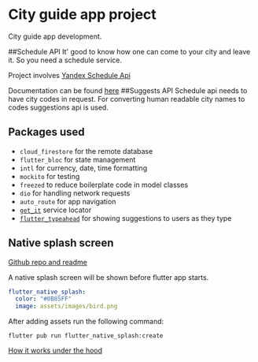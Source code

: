 # City guide app project
City guide app development.

##Schedule API
It' good to know how one can come to your city and leave it. So you need a schedule service.

Project involves [Yandex Schedule Api](https://yandex.ru/dev/rasp/raspapi/)

Documentation can be found [here](https://yandex.ru/dev/rasp/doc/concepts/about.html)
##Suggests API
Schedule api needs to have city codes in request. For converting human readable city names to codes
suggestions api is used. 

## Packages used

- `cloud_firestore` for the remote database
- `flutter_bloc` for state management
- `intl` for currency, date, time formatting
- `mockito` for testing
- `freezed` to reduce boilerplate code in model classes
- `dio` for handling network requests
- `auto_route` for app navigation
- [`get_it`](https://pub.dev/packages/get_it) service locator
- [`flutter_typeahead`](https://pub.dev/packages/flutter_typeahead) for showing suggestions to users as they type

## Native splash screen
[Github repo and readme](https://github.com/jonbhanson/flutter_native_splash#readme)

A native splash screen will be shown before flutter app starts.
```yaml
flutter_native_splash:
  color: "#0B85FF"
  image: assets/images/bird.png
```
After adding assets run the following command:
```
flutter pub run flutter_native_splash:create
```
[How it works under the hood](https://github.com/jonbhanson/flutter_native_splash#readme)
